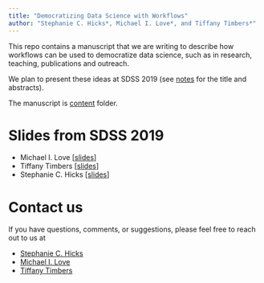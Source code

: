 ```yaml
---
title: "Democratizing Data Science with Workflows"
author: "Stephanie C. Hicks*, Michael I. Love*, and Tiffany Timbers*"
---
```


This repo contains a manuscript that we are writing to describe how 
workflows can be used to democratize data science, such as in 
research, teaching, publications and outreach. 

We plan to present these ideas at SDSS 2019 (see [notes](notes.md)
for the title and abstracts). 

The manuscript is [content](/content) folder. 

# Slides from SDSS 2019

* Michael I. Love [[slides](https://bit.ly/lit-prog-workflow)]
* Tiffany Timbers [[slides](https://workflows-for-all.github.io/sdss-2019/workflows_democratize_complex_projects/workflows_democratize_complex_projects.html)]
* Stephanie C. Hicks [[slides](https://speakerdeck.com/stephaniehicks/useful-tools-for-teaching-and-outreach-in-data-science)]

# Contact us

If you have questions, comments, or suggestions, please feel free to 
reach out to us at 

* [Stephanie C. Hicks](https://github.com/stephaniehicks)
* [Michael I. Love](https://twitter.com/mikelove)
* [Tiffany Timbers](https://github.com/ttimbers)
